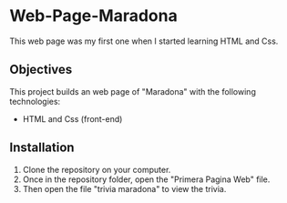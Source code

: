 # Web-Page-Maradona
This web page was my first one when I started learning HTML and Css.

## Objectives

This project builds an web page of "Maradona" with the following technologies:
-    HTML and Css (front-end)

## Installation

1. Clone the repository on your computer.
2. Once in the repository folder, open the "Primera Pagina Web" file.
3. Then open the file "trivia maradona" to view the trivia.
